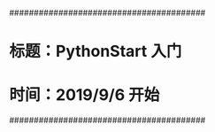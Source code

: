 ########################################
# 标题：PythonStart 入门              #
# 时间：2019/9/6 开始                 #
########################################



